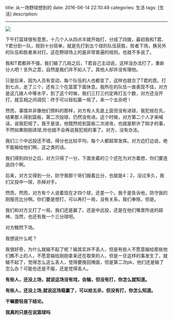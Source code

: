 title:    从一场野球想到的
date: 2016-06-14 22:10:49 
categories: 生活
tags: [生活] 
description: 

---
![](http://7ktu2f.com1.z0.glb.clouddn.com/basket.JPEG)

下午打篮球很有意思，十几个人从四点半就开始打，分成了四拨，最初我和T君、Y君分到一队，规则十分简单，就是先打到五个球的队伍获胜，败者下场，换另外的队伍和胜者来对打。这在野球场上的是非常普遍的规则，也就不多说了。

我和T君都并不强，我们输了几局之后，T君自己主动说，这样没办法打了，重新分人吧！言外之意，自然是我们并不如人了。其他人却并没有理他。
<!--more-->

只是后来，因为人员有变动，每个队伍的人也都变了，这样也就合了T君的意。打到七点，走了三个，还有三个在篮筐下面休息。我所在的队伍一直表现不佳，对方是这几拨人中等水平，到了这个时候，我们三打三约定再打五个数，对方还没开打，就互相之间调侃：终于可以轻松赢一局了，来一个五杀吧！

然而，事情并非像他们预料的那样，对方有人先是上篮但没有进球，我犯规在先，结果那人得到篮板，第二次投球，仍然没有进。这个时候，对方第二个人才来喊话，说我犯规了，我于是说，他既然抢到篮板二次进攻，也就是默许了刚才的事，不然如果刚刚进球,你也就不会再说我犯规的事了。对方，没有办法。

我们三个中远投还不错，得分也比较平均，每个人都超常发挥。对方边打边说，绝不能输给他们啊，这之类的话。

我们得到四分之后，对方只得了一分，下面坐着的三个还在为对方着想，你们要连追四个啊。

后来，对方又得到一分，防守我那个哥们报着比分，也就是4：2，没过多久，我们又投中一球，杀掉对手。

然而，然而，对方有个人说着现在才四个球，还差一个。我于是告诉他，防守我的刚报完比分啊。你们要是想打，可以再打一局，没有关系，我们奉陪，但是。

我们和对方又打了一局，我们还是赢了。还是中远投，还是在他们嘴里所说的超神，当然，也还有我一个三分球吧。

对方黯然下场。

我想说什么呢？

我很好奇，为什么就输不起了呢？输其实并不丢人，但是有些人不愿意输给那些他们瞧不上的人，不愿意输给刚刚拿来还在取笑的人，但是一旦这样的事发生了，就输不起了，觉得怎么这么丢人，觉得要挽回掩面，但是第二次pk，他们还是输了怎么办？可能也还是不服，还是觉得丢人。

**有些人，还没上场，就说这场没有戏，会输，但没有打，你怎么就知道。**

**有些人，还没上场,就说这场稳赢了，可以给五杀，但没有打，你怎么知道。**

**干嘛要轻易下结论。**

**我真的只是在说篮球吗**



